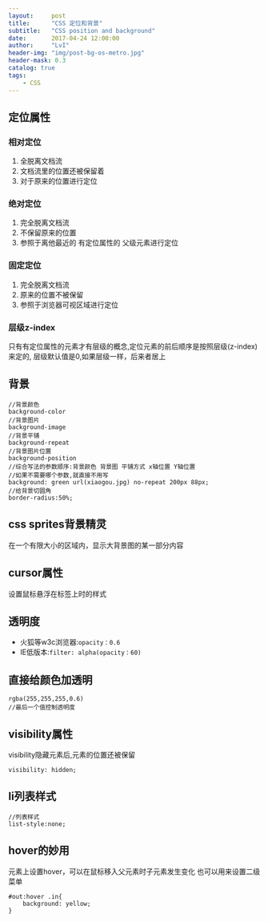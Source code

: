 ```yaml
---
layout:     post
title:      "CSS 定位和背景"
subtitle:   "CSS position and background"
date:       2017-04-24 12:00:00
author:     "LvI"
header-img: "img/post-bg-os-metro.jpg"
header-mask: 0.3
catalog: true
tags:
    - CSS
---
```



## 定位属性

### 相对定位

1. 全脱离文档流 
2. 文档流里的位置还被保留着
3. 对于原来的位置进行定位

### 绝对定位

1. 完全脱离文档流
2. 不保留原来的位置
3. 参照于离他最近的 有定位属性的 父级元素进行定位

### 固定定位

1. 完全脱离文档流
2. 原来的位置不被保留
3. 参照于浏览器可视区域进行定位

### 层级z-index

只有有定位属性的元素才有层级的概念,定位元素的前后顺序是按照层级(z-index)来定的,
层级默认值是0,如果层级一样，后来者居上

## 背景

```
//背景颜色
background-color
//背景图片
background-image
//背景平铺
background-repeat 
//背景图片位置
background-position
//综合写法的参数顺序:背景颜色 背景图 平铺方式 x轴位置 Y轴位置
//如果不需要哪个参数,就直接不用写 
background: green url(xiaogou.jpg) no-repeat 200px 88px;
//给背景切圆角
border-radius:50%;
```

## css sprites背景精灵

在一个有限大小的区域内，显示大背景图的某一部分内容

## cursor属性

设置鼠标悬浮在标签上时的样式

## 透明度

- 火狐等w3c浏览器:`opacity：0.6 ` 
- IE低版本:`filter: alpha(opacity：60)`

## 直接给颜色加透明

```
rgba(255,255,255,0.6)
//最后一个值控制透明度
```

## visibility属性

visibility隐藏元素后,元素的位置还被保留

```	
visibility: hidden;
```

## li列表样式

```
//列表样式
list-style:none;
```

## hover的妙用

元素上设置hover，可以在鼠标移入父元素时子元素发生变化
也可以用来设置二级菜单

```
#out:hover .in{
	background: yellow;
}
```



